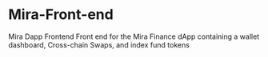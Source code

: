# Mira-Front-end
Mira Dapp Frontend 
Front end for the Mira Finance dApp containing a wallet dashboard, Cross-chain Swaps, and index fund tokens 
